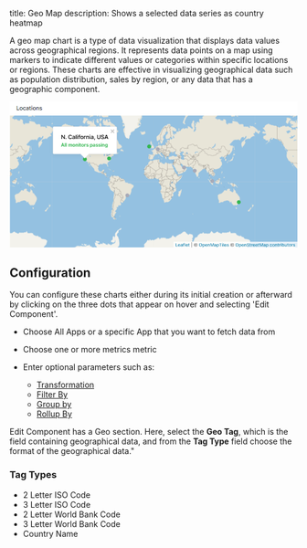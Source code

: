 title: Geo Map
description: Shows a selected data series as country heatmap

A geo map chart is a type of data visualization that displays data values across geographical regions. It represents data points on a map using markers to indicate different values or categories within specific locations or regions. 
These charts are effective in visualizing geographical data such as population distribution, sales by region, or any data that has a geographic component.

![Geo Map](../images/dashboards/geomap.png)

## Configuration

You can configure these charts either during its initial creation or afterward by clicking on the three dots that appear on hover and selecting 'Edit Component'.

- Choose All Apps or a specific App that you want to fetch data from
- Choose one or more metrics metric
- Enter optional parameters such as:
  
  - [Transformation](https://sematext.com/docs/dashboards/chart-builder/#transformation)
  - [Filter By](https://sematext.com/docs/dashboards/chart-builder/#filter-by)
  - [Group by](https://sematext.com/docs/dashboards/chart-builder/#group-by)
  - [Rollup By](https://sematext.com/docs/dashboards/chart-builder/#rollup-by)

Edit Component has a Geo section.  Here, select the **Geo Tag**, which is the field containing geographical data, and from the **Tag Type** field choose the format of the geographical data."

### Tag Types

- 2 Letter ISO Code
- 3 Letter ISO Code
- 2 Letter World Bank Code
- 3 Letter World Bank Code
- Country Name
